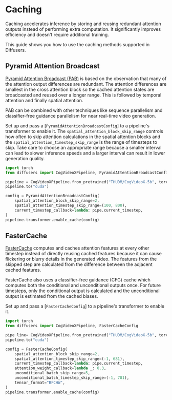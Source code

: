 <!-- Copyright 2024 The HuggingFace Team. All rights reserved.

Licensed under the Apache License, Version 2.0 (the "License"); you may not use this file except in compliance with
the License. You may obtain a copy of the License at

http://www.apache.org/licenses/LICENSE-2.0

Unless required by applicable law or agreed to in writing, software distributed under the License is distributed on
an "AS IS" BASIS, WITHOUT WARRANTIES OR CONDITIONS OF ANY KIND, either express or implied. See the License for the
specific language governing permissions and limitations under the License. -->

# Caching

Caching accelerates inference by storing and reusing redundant attention outputs instead of performing extra computation. It significantly improves efficiency and doesn't require additional training.

This guide shows you how to use the caching methods supported in Diffusers.

## Pyramid Attention Broadcast

[Pyramid Attention Broadcast (PAB)](https://huggingface.co/papers/2408.12588) is based on the observation that many of the attention output differences are redundant. The attention differences are smallest in the cross attention block so the cached attention states are broadcasted and reused over a longer range. This is followed by temporal attention and finally spatial attention.

PAB can be combined with other techniques like sequence parallelism and classifier-free guidance parallelism for near real-time video generation.

Set up and pass a [`PyramidAttentionBroadcastConfig`] to a pipeline's transformer to enable it. The `spatial_attention_block_skip_range` controls how often to skip attention calculations in the spatial attention blocks and the `spatial_attention_timestep_skip_range` is the range of timesteps to skip. Take care to choose an appropriate range because a smaller interval can lead to slower inference speeds and a larger interval can result in lower generation quality.

```python
import torch
from diffusers import CogVideoXPipeline, PyramidAttentionBroadcastConfig

pipeline = CogVideoXPipeline.from_pretrained("THUDM/CogVideoX-5b", torch_dtype=torch.bfloat16)
pipeline.to("cuda")

config = PyramidAttentionBroadcastConfig(
    spatial_attention_block_skip_range=2,
    spatial_attention_timestep_skip_range=(100, 800),
    current_timestep_callback=lambda: pipe.current_timestep,
)
pipeline.transformer.enable_cache(config)
```

## FasterCache

[FasterCache](https://huggingface.co/papers/2410.19355) computes and caches attention features at every other timestep instead of directly reusing cached features because it can cause flickering or blurry details in the generated video. The features from the skipped step are calculated from the difference between the adjacent cached features.

FasterCache also uses a classifier-free guidance (CFG) cache which computes both the conditional and unconditional outputs once. For future timesteps, only the conditional output is calculated and the unconditional output is estimated from the cached biases.

Set up and pass a [`FasterCacheConfig`] to a pipeline's transformer to enable it.

```python
import torch
from diffusers import CogVideoXPipeline, FasterCacheConfig

pipe line= CogVideoXPipeline.from_pretrained("THUDM/CogVideoX-5b", torch_dtype=torch.bfloat16)
pipeline.to("cuda")

config = FasterCacheConfig(
    spatial_attention_block_skip_range=2,
    spatial_attention_timestep_skip_range=(-1, 681),
    current_timestep_callback=lambda: pipe.current_timestep,
    attention_weight_callback=lambda _: 0.3,
    unconditional_batch_skip_range=5,
    unconditional_batch_timestep_skip_range=(-1, 781),
    tensor_format="BFCHW",
)
pipeline.transformer.enable_cache(config)
```